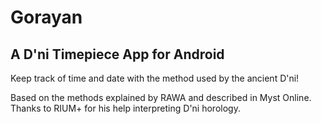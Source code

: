 # Gorayan
## A D'ni Timepiece App for Android

Keep track of time and date with the method used by the ancient D'ni!

Based on the methods explained by RAWA and described in Myst Online. Thanks to RIUM+ for his help interpreting D'ni horology.
